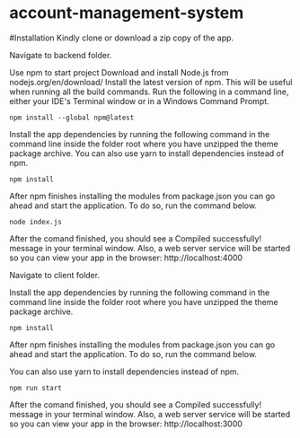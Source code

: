 # account-management-system

#Installation
Kindly clone or download a zip copy of the app.

Navigate to backend folder.


 Use npm to start project
Download and install Node.js from nodejs.org/en/download/
Install the latest version of npm. This will be useful when running all the build commands. Run the following in a command line, either your IDE's Terminal window or in a Windows Command Prompt.

    npm install --global npm@latest
                                                            
                                                        
Install the app dependencies by running the following command in the command line inside the folder root where you have unzipped the theme package archive.
You can also use yarn to install dependencies instead of npm.


    npm install
                                                        
After npm finishes installing the modules from package.json you can go ahead and start the application. To do so, run the command below.

    node index.js
                                                        
After the comand finished, you should see a Compiled successfully! message in your terminal window. Also, a web server service will be started so you can view your app in the browser: http://localhost:4000


Navigate to client folder.

Install the app dependencies by running the following command in the command line inside the folder root where you have unzipped the theme package archive.


    npm install
                                                        
After npm finishes installing the modules from package.json you can go ahead and start the application. To do so, run the command below.

You can also use yarn to install dependencies instead of npm.


    npm run start
                                                        
After the comand finished, you should see a Compiled successfully! message in your terminal window. Also, a web server service will be started so you can view your app in the browser: http://localhost:3000